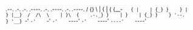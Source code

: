   .--.      .-. .-.     .----.    .-.    .----.     .-.       .----. 
 / {} \     |  \{ |    { {__-`    { |    | {_} }    } |       } |__} 
/  /\  \    | }\  {    .-._} }    | }    | {_} }    } '--.    } '__} 
`-'  `-'    `-' `-'    `----'     `-'    `----'     `----'    `----' 
